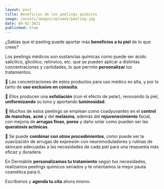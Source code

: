 ```yaml
---
layout: post
title: Beneficios de los peelings químicos
image: /assets/images/uploads/peeling.jpg
date: 08-02-2021
published: true
---
```

¿Sabías que el peeling puede aportar más **beneficios a tu piel** de lo que crees?

Los peelings médicos son sustancias químicas como puede ser ácido salicílico, glicólico, retinoico, etc. que se pueden  aplicar a distintas concentraciones y cantidades, lo que permite **personalizar** los tratamientos.  

💎 Las concentraciones de estos productos para uso médico es alta, y por lo tanto de **uso exclusivo en consulta**. 

💎 Ellos producen una **exfoliación** (con el efecto de pelar), renovando la piel, **uniformizando** su tono y aportando **luminosidad**.

💎 Muchos de estos peelings se emplean como coadyuvantes en el **control de manchas**, **acné** y del **melasma**, además del **rejuvenecimiento** facial, con mejoría de **arrugas finas**, **poros** y daño solar como pueden ser las **queratosis actínicas**.  

💎 Se puede **combinar con otros procedimientos**, como puede ser la suavización de arrugas de expresión con neuromoduladores y rutinas de skincare adecuadas a las necesidades de cada piel para una respuesta más eficaz y duradera.  

En Dermábile **personalizamos tu tratamiento** según tus necesidades, realizamos peelings químicos seriados y te orientamos la mejor pauta cosmética para ti.

Escríbenos y **agenda tu cita** ahora mismo.
